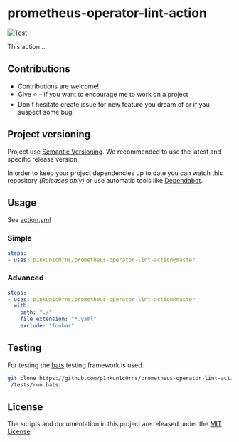 # prometheus-operator-lint-action

[![Test](https://github.com/p1nkun1c0rns/prometheus-operator-lint-action/workflows/Test/badge.svg)](https://github.com/p1nkun1c0rns/prometheus-operator-lint-action/actions?query=workflow%3ATest)

This action ...

## Contributions

- Contributions are welcome!
- Give :star: - if you want to encourage me to work on a project
- Don't hesitate create issue for new feature you dream of or if you suspect some bug

## Project versioning

Project use [Semantic Versioning](https://semver.org/).
We recommended to use the latest and specific release version.

In order to keep your project dependencies up to date you can watch this repository *(Releases only)*
or use automatic tools like [Dependabot](https://dependabot.com/).

## Usage

See [action.yml](action.yml)

### Simple

```yml
steps:
- uses: p1nkun1c0rns/prometheus-operator-lint-action@master
```

### Advanced

```yml
steps:
- uses: p1nkun1c0rns/prometheus-operator-lint-action@master
  with:
    path: "./"
    file_extension: "*.yaml"
    exclude: "foobar"
```

## Testing

For testing the [bats](https://github.com/bats-core/bats-core#installation) testing framework is used.

```bash
git clone https://github.com/p1nkun1c0rns/prometheus-operator-lint-action.git
./tests/run.bats
```

## License

The scripts and documentation in this project are released under the [MIT License](LICENSE)
